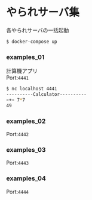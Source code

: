 # やられサーバ集

各やられサーバの一括起動  

```bash
$ docker-compose up
```

### examples_01
計算機アプリ  
Port:`4441`  
```bash
$ nc localhost 4441
----------Calculator----------
<+> 7*7
49
```

### examples_02
Port:`4442`  

### examples_03
Port:`4443`  

### examples_04
Port:`4444`  